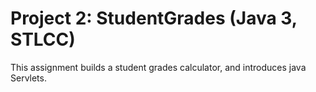 Project 2: StudentGrades (Java 3, STLCC)
========================================
This assignment builds a student grades calculator, and introduces java Servlets.